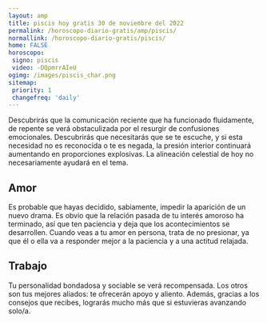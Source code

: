 ```yaml
---
layout: amp
title: piscis hoy gratis 30 de noviembre del 2022 
permalink: /horoscopo-diario-gratis/amp/piscis/
normallink: /horoscopo-diario-gratis/piscis/
home: FALSE
horoscopo:
 signo: piscis
 video: -DQpmrrAIeU
ogimg: /images/piscis_char.png
sitemap:
 priority: 1
 changefreq: 'daily'
---
```



Descubrirás que la comunicación reciente que ha funcionado fluidamente, de repente se verá obstaculizada por el resurgir de confusiones emocionales. Descubrirás que necesitarás que se te escuche, y si esta necesidad no es reconocida o te es negada, la presión interior continuará aumentando en proporciones explosivas. La alineación celestial de hoy no necesariamente ayudará en el tema.

## Amor

Es probable que hayas decidido, sabiamente, impedir la aparición de un nuevo drama. Es obvio que la relación pasada de tu interés amoroso ha terminado, así que ten paciencia y deja que los acontecimientos se desarrollen. Cuando veas a tu amor en persona, trata de no presionar, ya que él o ella va a responder mejor a la paciencia y a una actitud relajada.

## Trabajo

Tu personalidad bondadosa y sociable se verá recompensada. Los otros son tus mejores aliados: te ofrecerán apoyo y aliento. Además, gracias a los consejos que recibes, lograrás mucho más que si estuvieras avanzando solo/a.